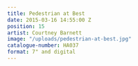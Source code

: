 ```yaml
---
title: Pedestrian at Best
date: 2015-03-16 14:55:00 Z
position: 15
artist: Courtney Barnett
image: "/uploads/pedestrian-at-best.jpg"
catalogue-number: HA037
format: 7" and digital
---
```


